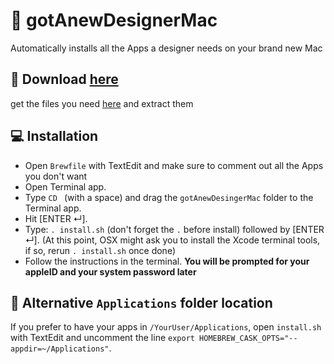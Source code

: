#  gotAnewDesignerMac
Automatically installs all the Apps a designer needs on your brand new Mac

## 💾 Download [here](https://github.com/meodai/gotAnewDesignerMac/archive/master.zip)
get the files you need [here](https://github.com/meodai/gotAnewDesignerMac/archive/master.zip) and extract them

## 💻 Installation
- Open `Brewfile` with TextEdit and make sure to comment out all the Apps you don't want
- Open Terminal app.
- Type `CD ` (with a space) and drag the `gotAnewDesingerMac` folder to the Terminal app.
- Hit [ENTER ↵].
- Type: `. install.sh` (don't forget the `.` before install) followed by [ENTER ↵]. (At this point, OSX might ask you to install the Xcode terminal tools, if so, rerun `. install.sh` once done)
- Follow the instructions in the terminal. **You will be prompted for your appleID and your system password later**

## 📂 Alternative `Applications` folder location
If you prefer to have your apps in `/YourUser/Applications`, open `install.sh` with TextEdit
and uncomment the line `export HOMEBREW_CASK_OPTS="--appdir=~/Applications"`.
